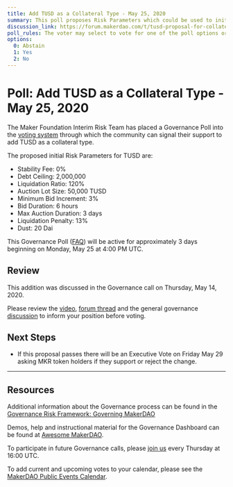 ```yaml
---
title: Add TUSD as a Collateral Type - May 25, 2020
summary: This poll proposes Risk Parameters which could be used to initialize TUSD as a new asset class.
discussion_link: https://forum.makerdao.com/t/tusd-proposal-for-collateral-onboarding/2402
poll_rules: The voter may select to vote for one of the poll options or they may elect to abstain from the poll entirely
options:
  0: Abstain
  1: Yes
  2: No
---
```


# Poll: Add TUSD as a Collateral Type - May 25, 2020

The Maker Foundation Interim Risk Team has placed a Governance Poll into the [voting system](https://vote.makerdao.com/polling) through which the community can signal their support to add TUSD as a collateral type.

The proposed initial Risk Parameters for TUSD are:

- Stability Fee: 0%
- Debt Ceiling: 2,000,000
- Liquidation Ratio: 120%
- Auction Lot Size: 50,000 TUSD
- Minimum Bid Increment: 3%
- Bid Duration: 6 hours
- Max Auction Duration: 3 days
- Liquidation Penalty: 13%
- Dust: 20 Dai

This Governance Poll ([FAQ](https://community-development.makerdao.com/makerdao-mcd-faqs/faqs#governance)) will be active for approximately 3 days beginning on Monday, May 25 at 4:00 PM UTC.

## Review

This addition was discussed in the Governance call on Thursday, May 14, 2020.

Please review the [video](https://www.youtube.com/watch?v=jkVNeI3-rWs), [forum thread](https://forum.makerdao.com/t/tusd-proposal-for-collateral-onboarding/2402) and the general governance [discussion](https://forum.makerdao.com/c/governance) to inform your position before voting.

## Next Steps

- If this proposal passes there will be an Executive Vote on Friday May 29 asking MKR token holders if they support or reject the change.

---

## Resources

Additional information about the Governance process can be found in the [Governance Risk Framework: Governing MakerDAO](https://community-development.makerdao.com/governance/governance-risk-framework)

Demos, help and instructional material for the Governance Dashboard can be found at [Awesome MakerDAO](https://awesome.makerdao.com/#voting).

To participate in future Governance calls, please [join us](https://community-development.makerdao.com/governance/governance-and-risk-meetings) every Thursday at 16:00 UTC.

To add current and upcoming votes to your calendar, please see the [MakerDAO Public Events Calendar](https://calendar.google.com/calendar/embed?src=makerdao.com_3efhm2ghipksegl009ktniomdk%40group.calendar.google.com&ctz=America%2FLos_Angeles).

